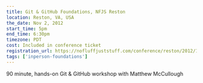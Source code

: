 ```yaml
---
title: Git & GitHub Foundations, NFJS Reston
location: Reston, VA, USA
the_date: Nov 2, 2012
start_time: 5pm
end_time: 6:30pm
timezone: PDT
cost: Included in conference ticket
registration_url: https://nofluffjuststuff.com/conference/reston/2012/11/session?id=27393
tags: ['inperson-foundations']
---
```


90 minute, hands-on Git & GitHub workshop with Matthew McCullough
